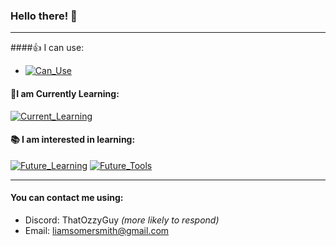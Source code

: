 ### Hello there! 👋


---

####👍 I can use: 
- [![Can_Use](https://skillicons.dev/icons?i=py)](https://skillicons.dev)

#### 📑I am Currently Learning:
[![Current_Learning](https://skillicons.dev/icons?i=haskell)](https://skillicons.dev)

#### 📚 I am interested in learning: 
[![Future_Learning](https://skillicons.dev/icons?i=c,cs,cpp,rust,java)](https://skillicons.dev)
[![Future_Tools](https://skillicons.dev/icons?i=blender,docker,dotnet,git,godot,mysql,mongodb,ps,unity,unreal)](https://skillicons.dev)

---

#### You can contact me using:
- Discord: ThatOzzyGuy *(more likely to respond)*
- Email: liamsomersmith@gmail.com
